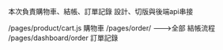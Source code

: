

本次負責購物車、結帳、訂單記錄
設計、切版與後端api串接

/pages/product/cart.js 購物車
/pages/order/ --->全部  結帳流程
/pages/dashboard/order  訂單記錄

